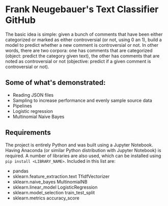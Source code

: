 # Frank Neugebauer's Text Classifier GitHub

The basic idea is simple: given a bunch of comments that have been either categorized or marked as either controversial (or not, using 0 an 1), build a model to predict whether a new comment is controversial or not. In other words, there are two corpora: one has comments that are categorized (object: predict the category given text), the other has comments that are noted as controversial or not (objective: predict if a given comment is controversial or not).

## Some of what's demonstrated:

* Reading JSON files
* Sampling to increase performance and evenly sample source data
* Pipelines
* Logistic regression
* Multinomial Naive Bayes

## Requirements

The project is entirely Python and was built using a Jupyter Notebook. Having Anaconda (or similar Python distribution with Jupyter Notebook) is required. A number of libraries are also used, which can be installed using `pip install <LIBRARY_NAME>`. Included in this list are:

* pandas
* sklearn.feature_extraction.text TfidfVectorizer
* sklearn.naive_bayes MultinomialNB
* sklearn.linear_model LogisticRegression
* sklearn.model_selection train_test_split
* sklearn.metrics accuracy_score

